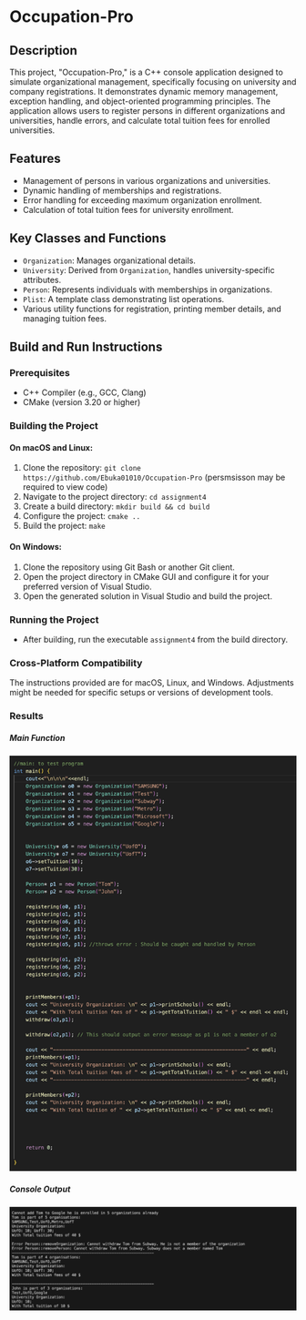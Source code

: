 # Occupation-Pro

## Description
This project, "Occupation-Pro," is a C++ console application designed to simulate organizational management, specifically focusing on university and company registrations. It demonstrates dynamic memory management, exception handling, and object-oriented programming principles. The application allows users to register persons in different organizations and universities, handle errors, and calculate total tuition fees for enrolled universities.

## Features
- Management of persons in various organizations and universities.
- Dynamic handling of memberships and registrations.
- Error handling for exceeding maximum organization enrollment.
- Calculation of total tuition fees for university enrollment.

## Key Classes and Functions
- `Organization`: Manages organizational details.
- `University`: Derived from `Organization`, handles university-specific attributes.
- `Person`: Represents individuals with memberships in organizations.
- `Plist`: A template class demonstrating list operations.
- Various utility functions for registration, printing member details, and managing tuition fees.

## Build and Run Instructions

### Prerequisites
- C++ Compiler (e.g., GCC, Clang)
- CMake (version 3.20 or higher)

### Building the Project

#### On macOS and Linux:
1. Clone the repository: `git clone https://github.com/Ebuka01010/Occupation-Pro` (persmsisson may be required to view code)
2. Navigate to the project directory: `cd assignment4`
3. Create a build directory: `mkdir build && cd build`
4. Configure the project: `cmake ..`
5. Build the project: `make`

#### On Windows:
1. Clone the repository using Git Bash or another Git client.
2. Open the project directory in CMake GUI and configure it for your preferred version of Visual Studio.
3. Open the generated solution in Visual Studio and build the project.

### Running the Project
- After building, run the executable `assignment4` from the build directory.

### Cross-Platform Compatibility
The instructions provided are for macOS, Linux, and Windows. Adjustments might be needed for specific setups or versions of development tools.

### Results

##### Main Function
![Main Function](./Results/mainFunction.png)

##### Console Output
![Console Output](./Results/consoleOutput.png)
